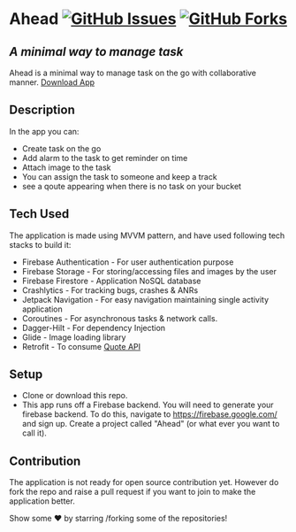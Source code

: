 # Ahead [![GitHub Issues](https://img.shields.io/github/issues/bosankus/Ahead.svg?style=flat&label=Issues&maxAge=2592000)](https://www.github.com/bosankus/Ahead/issues) [![GitHub Forks](https://img.shields.io/github/forks/bosankus/Ahead.svg?style=social&label=Fork&maxAge=2592000)](https://www.github.com/bosankus/Ahead/fork)
## _A minimal way to manage task_
Ahead is a minimal way to manage task on the go with collaborative manner. [Download App](https://play.google.com/store/apps/details?id=tech.androidplay.sonali.todo)

## Description
In the app you can:
- Create task on the go
- Add alarm to the task to get reminder on time
- Attach image to the task
- You can assign the task to someone and keep a track
- see a qoute appearing when there is no task on your bucket

## Tech Used
The application is made using MVVM pattern, and have used following tech stacks to build it:
- Firebase Authentication - For user authentication purpose
- Firebase Storage - For storing/accessing files and images by the user
- Firebase Firestore - Application NoSQL database
- Crashlytics - For tracking bugs, crashes & ANRs
- Jetpack Navigation - For easy navigation maintaining single activity application
- Coroutines - For asynchronous tasks & network calls.
- Dagger-Hilt - For dependency Injection
- Glide - Image loading library
- Retrofit - To consume [Quote API](https://rapidapi.com/ipworld/api/quotes-inspirational-quotes-motivational-quotes/details)

## Setup

- Clone or download this repo.
- This app runs off a Firebase backend. You will need to generate your firebase backend. To do this, navigate to https://firebase.google.com/ and sign up. Create a project called "Ahead" (or what ever you want to call it).

## Contribution
The application is not ready for open source contribution yet. However do fork the repo and raise a pull request if you want to join to make the application better.

Show some ❤️ by starring /forking some of the repositories!

